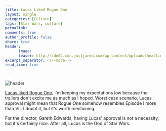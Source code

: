 ```yaml
---
title: Lucas Liked Rogue One
layout: single
categories: [Culture]
tags: [Star Wars, culture]
permalink: 
comments: true
author_profile: false
share: true
header:
      image: 
      teaser: http://cdn04.cdn.justjared.com/wp-content/uploads/headlines/2015/12/j-j-abrams-george-lucas.jpg
excerpt_separator: <!--more-->
read_time: true

---
```


![header](http://cdn04.cdn.justjared.com/wp-content/uploads/headlines/2015/12/j-j-abrams-george-lucas.jpg)

[Lucas liked Rogue One.](http://www.smh.com.au/entertainment/movies/is-the-force-with-rogue-one-george-lucas-gives-his-verdict-on-latest-star-wars-20161204-gt3v2m.html) I'm keeping my expectations low because the trailers don't excite me as much as I hoped. Worst case scenario, Lucas approval might mean that Rogue One somehow resembles Episode I more than VII. I doubt it, but it's worth mentioning.

For the director, Gareth Edwards, having Lucas' approval is not a necessity, but it's certainly nice. After all, Lucas is the God of Star Wars. 


